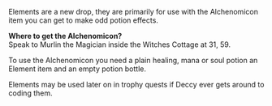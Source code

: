 ---
---
Elements are a new drop, they are primarily for use with the Alchenomicon item you can get to make odd potion effects.

**Where to get the Alchenomicon?**  
Speak to Murlin the Magician inside the Witches Cottage at 31, 59.

To use the Alchenomicon you need a plain healing, mana or soul potion an Element item and an empty potion bottle.

Elements may be used later on in trophy quests if Deccy ever gets around to coding them.